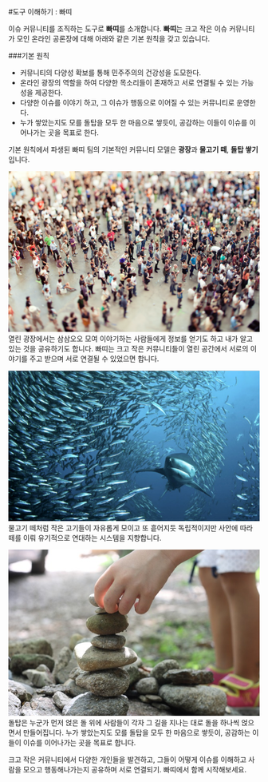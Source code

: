 #도구 이해하기 : 빠띠

이슈 커뮤니티를 조직하는 도구로 **빠띠**를 소개합니다. **빠띠**는 크고 작은 이슈 커뮤니티가 모인 온라인 공론장에 대해 아래와 같은 기본 원칙을 갖고 있습니다.

###기본 원칙

* 커뮤니티의 다양성 확보를 통해 민주주의의 건강성을 도모한다.
* 온라인 광장의 역할을 하여 다양한 목소리들이 존재하고 서로 연결될 수 있는 가능성을 제공한다.
* 다양한 이슈를 이야기 하고, 그 이슈가 행동으로 이어질 수 있는 커뮤니티로 운영한다. 
* 누가 쌓았는지도 모를 돌탑을 모두 한 마음으로 쌓듯이, 공감하는 이들이 이슈를 이어나가는 곳을 목표로 한다.


기본 원칙에서 파생된 빠띠 팀의 기본적인 커뮤니티 모델은 **광장**과 **물고기 떼**, **돌탑 쌓기**입니다. 


![](/assets/plaza1.png)
열린 광장에서는 삼삼오오 모여 이야기하는 사람들에게 정보를 얻기도 하고 내가 알고 있는 것을 공유하기도 합니다. 빠띠는 크고 작은 커뮤니티들이 열린 공간에서 서로의 이야기를 주고 받으며 서로 연결될 수 있었으면 합니다.

![](/assets/fish.png)
물고기 떼처럼 작은 고기들이 자유롭게 모이고 또 흩어지듯 독립적이지만 사안에 따라 떼를 이뤄 유기적으로 연대하는 시스템을 지향합니다.

![](/assets/stone.png)
돌탑은 누군가 먼저 얹은 돌 위에 사람들이 각자 그 길을 지나는 대로 돌을 하나씩 얹으면서 만들어집니다. 누가 쌓았는지도 모를 돌탑을 모두 한 마음으로 쌓듯이, 공감하는 이들이 이슈를 이어나가는 곳을 목표로 합니다.


크고 작은 커뮤니티에서 다양한 개인들을 발견하고, 그들이 어떻게 이슈를 이해하고 사람을 모으고 행동해나가는지 공유하며 서로 연결되기. 빠띠에서 함께 시작해보세요. 



